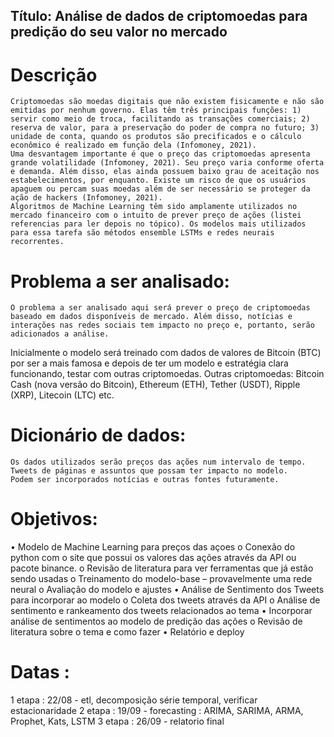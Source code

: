 ## Título: Análise de dados de criptomoedas para predição do seu valor no mercado

# Descrição

	Criptomoedas são moedas digitais que não existem fisicamente e não são emitidas por nenhum governo. Elas têm três principais funções: 1) servir como meio de troca, facilitando as transações comerciais; 2) reserva de valor, para a preservação do poder de compra no futuro; 3) unidade de conta, quando os produtos são precificados e o cálculo econômico é realizado em função dela (Infomoney, 2021).
	Uma desvantagem importante é que o preço das criptomoedas apresenta grande volatilidade (Infomoney, 2021). Seu preço varia conforme oferta e demanda. Além disso, elas ainda possuem baixo grau de aceitação nos estabelecimentos, por enquanto. Existe um risco de que os usuários apaguem ou percam suas moedas além de ser necessário se proteger da ação de hackers (Infomoney, 2021).
	Algoritmos de Machine Learning têm sido amplamente utilizados no mercado financeiro com o intuito de prever preço de ações (listei referencias para ler depois no tópico). Os modelos mais utilizados para essa tarefa são métodos ensemble LSTMs e redes neurais recorrentes.

# Problema a ser analisado: 

	O problema a ser analisado aqui será prever o preço de criptomoedas baseado em dados disponíveis de mercado. Além disso, notícias e interações nas redes sociais tem impacto no preço e, portanto, serão adicionados a análise.
Inicialmente o modelo será treinado com dados de valores de Bitcoin (BTC) por ser a mais famosa e depois de ter um modelo e estratégia clara funcionando, testar com outras criptomoedas. Outras criptomoedas: Bitcoin Cash (nova versão do Bitcoin), Ethereum (ETH), Tether (USDT), Ripple (XRP), Litecoin (LTC) etc.

# Dicionário de dados:

	Os dados utilizados serão preços das ações num intervalo de tempo.
	Tweets de páginas e assuntos que possam ter impacto no modelo.
	Podem ser incorporados notícias e outras fontes futuramente.

# Objetivos:

•	Modelo de Machine Learning para preços das açoes
o	Conexão do python com o site que possui os valores das ações através da API ou pacote binance.
o	Revisão de literatura para ver ferramentas que já estão sendo usadas
o	Treinamento do modelo-base – provavelmente uma rede neural
o	Avaliação do modelo e ajustes
•	Análise de Sentimento dos Tweets para incorporar ao modelo
o	Coleta dos tweets através da API
o	Análise de sentimento e rankeamento dos tweets relacionados ao tema
•	Incorporar análise de sentimentos ao modelo de predição das ações
o	Revisão de literatura sobre o tema e como fazer
•	Relatório e deploy

# Datas :

1 etapa : 22/08 - etl, decomposição série temporal, verificar estacionaridade
2 etapa : 19/09 - forecasting : ARIMA, SARIMA, ARMA, Prophet, Kats, LSTM
3 etapa : 26/09 - relatorio final 
